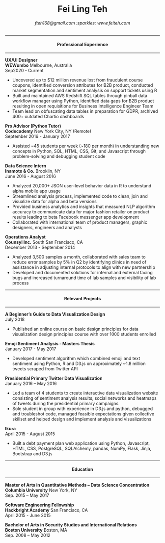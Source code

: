 <h1 align="center"> Fei Ling Teh </h1>
<h6 align="center"> fteh168@gmail.com :sparkles: www.feiteh.com </h6>

------ 

<h4 align="center"> Professional Experience </h4>

------
**UX/UI Designer**  
**WEWumbo** Melbourne, Australia  
Sep2020 - Current
* Uncovered up to $12 million revenue lost from fraudulent course coupons, identified conversion attributes for B2B product, conducted market segmentation and sentiment analysis on support tickets using R
* Built and maintained AWS Redshift SQL tables through pinball data workflow manager using Python, identified data gaps for B2B product resulting in open requisitions for Business Intelligence Engineer Team
* Team lead on obfuscating data tables in preparation for GDPR, archived 400+ outdated Chartio dashboards

**Pro Advisor (Python Tutor)**  
**Codecademy** New York City, NY (Remote)  
September 2016 - January 2017
* Assisted ~45 students per week (~180 per month) in understanding new concepts in Python, SQL, HTML, CSS, Git, and Javascript through problem-solving and debugging student code 

**Data Science Intern**  
**Inamoto & Co.** Brooklin, NY  
June 2016 - August 2016
* Analyzed 20,000+ JSON user-level behavior data in R to understand alpha mobile app usage
*	Streamlined analysis process, implemented code to clean, join and visualize data for alpha and beta versions
* Provided business analytics and insights that measured NLP algorithm accuracy to communicate data for major fashion retailer on product results leading to beta Facebook messenger app development
* Collaborated with international team of product managers, graphic designers, engineers and analysts 

**Operations Analyst**  
**Counsyl Inc.** South San Francisco, CA  
December 2013 - September 2014
* Analyzed 3,500 samples a month, collaborated with sales team to reduce error samples by 5% in Q2 by identifying clinics in need of assistance in adjusting internal protocols to align with new partnership  
* Developed and documented solutions for internal and external facing bugs and increased turnaround time of lab samples and visibility of lab process

------ 

<h4 align="center"> Relevant Projects </h4>

------

**A Beginner’s Guide to Data Visualization Design**  
July 2018
* Published an online course on basic design principles for data visualization design principles course with over 1000 students enrolled 

**Emoji Sentiment Analysis - Masters Thesis**  
January 2017 - May 2017
* Developed sentiment algorithm which combined emoji and text sentiment using Python, R and D3.js on approximately ~1.8 million tweets scraped from Twitter API 

**Presidential Primary Twitter Data Visualization**  
January 2016 – May 2016
*	Led a team of 4 students to create interactive data visualization website consisting of sentiment analysis results, social networks and heatmaps of tweets during the presidential primary campaigns
*	Sole student in group with experience in D3.js and python, debugged and troubleshot code, managed feasible expectations given collective skillset and helped design and implement analysis and visualizations

**Ikura**  
April 2015 - August 2015
* Built a debt payment plan web application using Python, Javascript, HTML, CSS, PostgreSQL, SQLAlchemy, pandas, NumPy, Flask, Jinja, Bootstrap and D3.js  


------ 

<h4 align="center"> Education </h4>

------

**Master of Arts in Quantitative Methods – Data Science Concentration**          
**Columbia University** New York, NY  
Sep. 2015 – May 2017

**Software Engineering Fellowship**  
**Hackbright Academy** San Francisco, CA  
April 2015 - June 2015

**Bachelor of Arts in Security Studies and International Relations**  
**Boston University** Boston, MA  
Sep. 2008 – May 2012 

